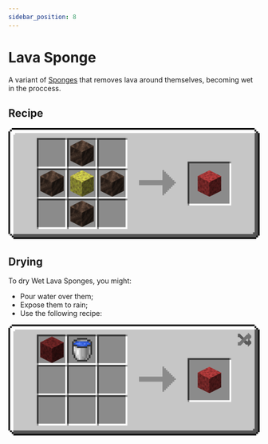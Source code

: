 ```yaml
---
sidebar_position: 8
---
```


# Lava Sponge

A variant of [Sponges](https://minecraft.wiki/w/Sponge) that removes lava around themselves, becoming wet in the proccess.


## Recipe

![](/img/coxinha/recipes/lava_sponge.png)

## Drying

To dry Wet Lava Sponges, you might:

- Pour water over them;
- Expose them to rain;
- Use the following recipe:

![](/img/coxinha/recipes/lava_sponge_drying.png)
